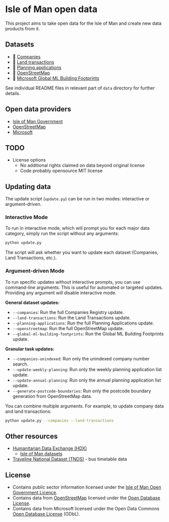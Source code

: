 # Isle of Man open data

This project aims to take open data for the Isle of Man and create new data products from it.

## Datasets

  * :file_folder: [Companies](https://github.com/dankarran/isleofman-opendata/tree/main/data/gov.im/companies/)
  * :file_folder: [Land transactions](https://github.com/dankarran/isleofman-opendata/tree/main/data/gov.im/land-transactions/)
  * :file_folder: [Planning applications](https://github.com/dankarran/isleofman-opendata/tree/main/data/gov.im/planning-applications/)
  * :file_folder: [OpenStreetMap](https://github.com/dankarran/isleofman-opendata/tree/main/data/openstreetmap/)
  * :file_folder: [Microsoft Global ML Building Footprints](https://github.com/dankarran/isleofman-opendata/tree/main/data/microsoft/global-ml-building-footprints/)

See individual README files in relevant part of `data` directory for further details.

## Open data providers

  * [Isle of Man Government](https://www.gov.im/about-the-government/government/open-data/)
  * [OpenStreetMap](https://www.openstreetmap.org/#map=10/54.2283/-4.5792)
  * [Microsoft](https://github.com/microsoft/GlobalMLBuildingFootprints)

## TODO

  * License options
    * No additional rights claimed on data beyond original license
    * Code probably opensource MIT license

## Updating data

The update script (`update.py`) can be run in two modes: interactive or argument-driven.

### Interactive Mode

To run in interactive mode, which will prompt you for each major data category, simply run the script without any arguments:

```bash
python update.py
```

The script will ask whether you want to update each dataset (Companies, Land Transactions, etc.).

### Argument-driven Mode

To run specific updates without interactive prompts, you can use command-line arguments. This is useful for automated or targeted updates. Providing any argument will disable interactive mode.

**General dataset updates:**

*   `--companies`: Run the full Companies Registry update.
*   `--land-transactions`: Run the Land Transactions update.
*   `--planning-applications`: Run the full Planning Applications update.
*   `--openstreetmap`: Run the full OpenStreetMap update.
*   `--global-ml-building-footprints`: Run the Global ML Building Footprints update.

**Granular task updates:**

*   `--companies-unindexed`: Run only the unindexed company number search.
*   `--update-weekly-planning`: Run only the weekly planning application list update.
*   `--update-annual-planning`: Run only the annual planning application list update.
*   `--generate-postcode-boundaries`: Run only the postcode boundary generation from OpenStreetMap data.

You can combine multiple arguments. For example, to update company data and land transactions:

```bash
python update.py --companies --land-transactions
```

## Other resources

  * [Humanitarian Data Exchange (HDX)](https://data.humdata.org)
    * [Isle of Man datasets](https://data.humdata.org/group/imn)
  * [Traveline National Dataset (TNDS)](https://www.travelinedata.org.uk/traveline-open-data/traveline-national-dataset/) - bus timetable data

## License

  * Contains public sector information licensed under the [Isle of Man Open Government Licence](https://www.gov.im/about-this-site/open-government-licence/).
  * Contains data from [OpenStreetMap](https://www.openstreetmap.org/#map=10/54.2283/-4.5792) licensed under the [Open Database License](https://www.openstreetmap.org/copyright).
  * Contains data from Microsoft licensed under the Open Data Commons [Open Database License](https://opendatacommons.org/licenses/odbl/) (ODbL).